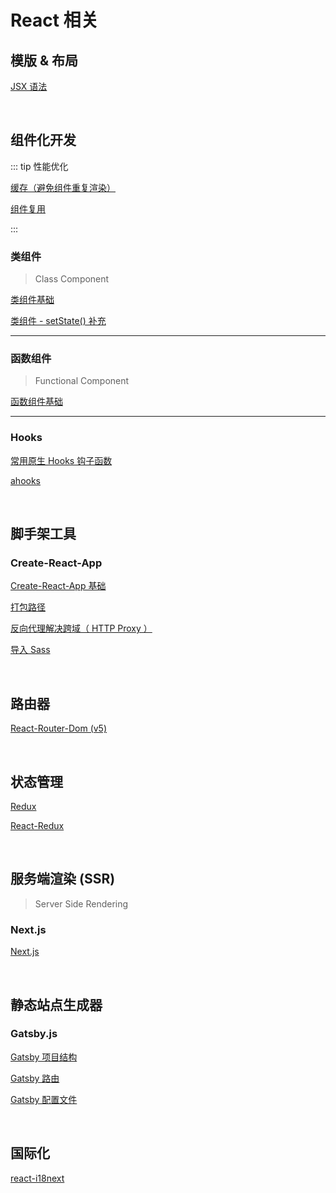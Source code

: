 # React 相关

## 模版 & 布局

[JSX 语法](./Template/JSX.md)

<br/>

## 组件化开发

::: tip 性能优化

[缓存（避免组件重复渲染）](./PO/prevent-re-render.md)

[组件复用](../React/PO/re-use-components.md)

:::

### 类组件

> Class Component

[类组件基础](../React/Components/Class/ClassComponent.md)

[类组件 - setState() 补充](../React/Components/Class/setState.md>)

---

### 函数组件

> Functional Component

[函数组件基础](../React/Components/Func/)

---

### Hooks

[常用原生 Hooks 钩子函数](./Components/Hooks/Hooks.md)

[ahooks](./Components/Hooks/ahooks.md)

<br/>

## 脚手架工具

### Create-React-App

[Create-React-App 基础](../React/Cli/Create-React-App.md)

[打包路径](../React/Cli/Create-React-App.md#项目打包)

[反向代理解决跨域（ HTTP Proxy ）](../React/Cli/Create-React-App.md#配置代理解决跨域)

[导入 Sass](../React/Cli/Create-React-App.md#导入-sass)

<br/>

## 路由器

[React-Router-Dom (v5)](./Router/React-Router-Dom.md)

<br/>

## 状态管理

[Redux](./Redux/Redux.md)

[React-Redux](./Redux/React-Redux.md)

<br/>

## 服务端渲染 (SSR)

> Server Side Rendering

### Next.js

[Next.js](../React/SSR/)

<br/>

## 静态站点生成器

### Gatsby.js

[Gatsby 项目结构](./Gatsby/Gatsby.md#目录结构)

[Gatsby 路由](./Gatsby/Gatsby.md#路由-页面)

[Gatsby 配置文件](./Gatsby/Gatsby-ConfigsFiles)

<br/>

## 国际化

[react-i18next]()

